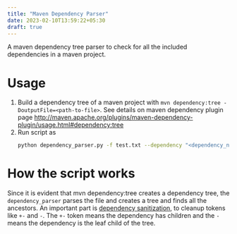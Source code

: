 ```yaml
---
title: "Maven Dependency Parser"
date: 2023-02-10T13:59:22+05:30
draft: true
---
```



A maven dependency tree parser to check for all the included dependencies in a maven project.

# Usage

1. Build a dependency tree of a maven project with `mvn dependency:tree -DoutputFile=<path-to-file>`. See details on maven dependency plugin page http://maven.apache.org/plugins/maven-dependency-plugin/usage.html#dependency:tree
2. Run script as 
    ```bash
   python dependency_parser.py -f test.txt --dependency "<dependency_name>"
    ```

# How the script works
Since it is evident that mvn dependency:tree creates a dependency tree, the `dependency_parser` parses the file and creates a tree and finds all the ancestors.
An important part is [dependency sanitization](https://github.com/AnshumanTripathi/maven-dependency-parser/blob/6233094a9fca0152cbd5db029865c26a02510c92/dependency_parser.py#L124-L130), to cleanup tokens like `+-` and `-`.
The `+-` token means the dependency has children and the `-` means the dependency is the leaf child of the tree.
